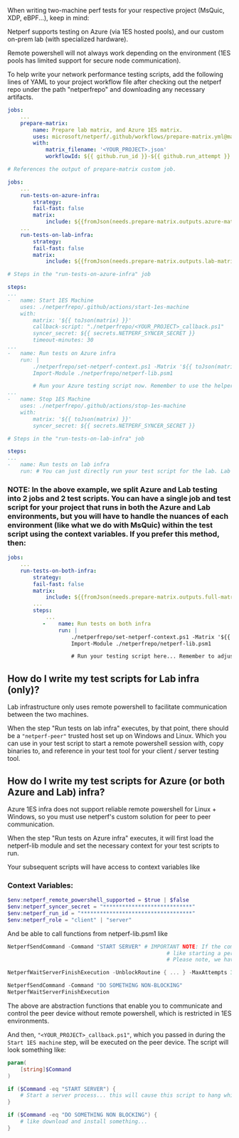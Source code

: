 When writing two-machine perf tests for your respective project (MsQuic, XDP, eBPF...), keep in mind:

Netperf supports testing on Azure (via 1ES hosted pools), and our custom on-prem lab (with specialized hardware).

Remote powershell will not always work depending on the environment (1ES pools has limited support for secure node communication).

To help write your network performance testing scripts, add the following lines of YAML to your project workflow file after checking out the netperf repo under the path "netperfrepo" and downloading any necessary artifacts.

```yaml
jobs:
    ...
    prepare-matrix:
        name: Prepare lab matrix, and Azure 1ES matrix.
        uses: microsoft/netperf/.github/workflows/prepare-matrix.yml@main
        with:
            matrix_filename: '<YOUR_PROJECT>.json'
            workflowId: ${{ github.run_id }}-${{ github.run_attempt }}
```

```yaml
# References the output of prepare-matrix custom job.

jobs:
    ...
    run-tests-on-azure-infra:
        strategy:
        fail-fast: false
        matrix:
            include: ${{fromJson(needs.prepare-matrix.outputs.azure-matrix)}}
    ...
    run-tests-on-lab-infra:
        strategy:
        fail-fast: false
        matrix:
            include: ${{fromJson(needs.prepare-matrix.outputs.lab-matrix)}}
```

```yaml
# Steps in the "run-tests-on-azure-infra" job

steps:
...
-   name: Start 1ES Machine
    uses: ./netperfrepo/.github/actions/start-1es-machine
    with:
        matrix: '${{ toJson(matrix) }}'
        callback-script: "./netperfrepo/<YOUR_PROJECT>_callback.ps1"
        syncer_secret: ${{ secrets.NETPERF_SYNCER_SECRET }}
        timeout-minutes: 30
...
-   name: Run tests on Azure infra
    run: |
        ./netperfrepo/set-netperf-context.ps1 -Matrix '${{ toJson(matrix) }}' -GithubRunId '${{ github.run_id }}-${{ github.run_attempt }}' -SyncerSecret '${{ secrets.NETPERF_SYNCER_SECRET }}'
        Import-Module ./netperfrepo/netperf-lib.psm1

        # Run your Azure testing script now. Remember to use the helpers defined in 'netperf-lib.psm1' to facilitate P2P communication and download any binaries and artifacts beforehand.
...
-   name: Stop 1ES Machine
    uses: ./netperfrepo/.github/actions/stop-1es-machine
    with:
        matrix: '${{ toJson(matrix) }}'
        syncer_secret: ${{ secrets.NETPERF_SYNCER_SECRET }}
```

```yaml
# Steps in the "run-tests-on-lab-infra" job

steps:
...
-   name: Run tests on lab infra
    run: # You can just directly run your test script for the lab. Lab infra relies on remote powershell for copying over binaries and starting / stopping the tests, so your test script will leverage that.
```

### NOTE: In the above example, we split Azure and Lab testing into 2 jobs and 2 test scripts. You can have a single job and test script for your project that runs in both the Azure and Lab environments, but you will have to handle the nuances of each environment (like what we do with MsQuic) within the test script using the context variables. If you prefer this method, then:

```yaml
jobs:
    ...
    run-tests-on-both-infra:
        strategy:
        fail-fast: false
        matrix:
            include: ${{fromJson(needs.prepare-matrix.outputs.full-matrix)}}
        ...
        steps:
            ...
           -    name: Run tests on both infra
                run: |
                    ./netperfrepo/set-netperf-context.ps1 -Matrix '${{ toJson(matrix) }}' -GithubRunId '${{ github.run_id }}-${{ github.run_attempt }}' -SyncerSecret '${{ secrets.NETPERF_SYNCER_SECRET }}'
                    Import-Module ./netperfrepo/netperf-lib.psm1

                    # Run your testing script here... Remember to adjust the test script to use the context variables (like $env:netperf_remote_powershell_supported) to handle the nuances of each environment. Using remote powershell when appropriate, and using the netperf-lib functions when remote powershell is not supported.
```

## How do I write my test scripts for Lab infra (only)?

Lab infrastructure only uses remote powershell to facilitate communication between the two machines.

When the step "Run tests on lab infra" executes, by that point, there should be a `"netperf-peer"` trusted host set up on Windows and Linux. Which you can use in your test script to start a remote powershell session with, copy binaries to, and reference in your test tool for your client / server testing tool.

## How do I write my test scripts for Azure (or both Azure and Lab) infra?

Azure 1ES infra does not support reliable remote powershell for Linux + Windows, so you must use netperf's custom solution for peer to peer communication.

When the step "Run tests on Azure infra" executes, it will first load the netperf-lib module and set the necessary context for your test scripts to run.

Your subsequent scripts will have access to context variables like

### Context Variables:

```PowerShell
$env:netperf_remote_powershell_supported = $true | $false
$env:netperf_syncer_secret = "****************************"
$env:netperf_run_id = "***********************************"
$env:netperf_role = "client" | "server"
```

And be able to call functions from netperf-lib.psm1 like

```PowerShell
NetperfSendCommand -Command "START SERVER" # IMPORTANT NOTE: If the command you send will trigger a condition that causes "<YOUR_PROJECT>_callback.ps1" to block,
                                                  # like starting a perf server, your test tool should have a way to get the process to exit gracefully once done.
                                                  # Please note, we have found in manual testing that starting background processes for servers (so it does not block) does not work. (at least for secnetperf)

NetperfWaitServerFinishExecution -UnblockRoutine { ... } -MaxAttempts 30 -WaitPerAttempt 8 # This function will only unblock once <YOUR_PROJECT>_callback.ps1 has finished executing. Use the -UnblockRoutine script block to have the tool-specific code to stop any blocking processes on the server. Please see the above important note.

NetperfSendCommand -Command "DO SOMETHING NON-BLOCKING"
NetperfWaitServerFinishExecution
```

The above are abstraction functions that enable you to communicate and control the peer device without remote powershell, which is restricted in 1ES environments.

And then, `"<YOUR_PROJECT>_callback.ps1"`, which you passed in during the `Start 1ES machine` step, will be executed on the peer device. The script will look something like:

```PowerShell
param(
    [string]$Command
)

if ($Command -eq "START SERVER") {
    # Start a server process... this will cause this script to hang while the server is running.
}

if ($Command -eq "DO SOMETHING NON BLOCKING") {
    # like download and install something...
}
```

